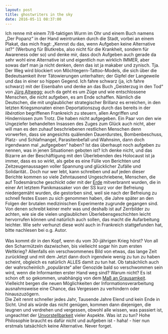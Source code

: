 ```yaml
---
layout: post
title: ghostwriters in the sky
date: 2016-05-11 08:37:00
---
```


Ich renne mit einem 7/8-taktigen Wurm im Ohr und einem Buch namens „Der Popanz“ in der Hand weintrunken durch die Stadt, vorbei an einem Plakat, das mich fragt: „Kennst du das, wenn Aufgeben keine Alternative ist?“ (Werbung für Blutkrebs, also nicht für die Krankheit, sondern für Awareness oder so) und denke mir, dass doch Aufgeben auch gerade da sehr wohl eine Alternative ist und eigentlich nun wirklich IMMER, aber sowas darf man ja nicht denken, denn das ist ja makaber und zynisch. Tja. Der Weg wird blockiert von Möchtegern-Tattoo-Models, die sich über die Bedeutsamkeit ihrer Tätowierungen unterhalten; der Gipfel der Langeweile und das in einer so hippen Gegend. Ich fahre schwarz (ja, ich fahre schwarz) mit der Eisenbahn und denke an das Buch „Geisterzug in den Tod“ von [Jürg Altwegg](https://de.wikipedia.org/wiki/J%C3%Bcrg_Altwegg); auch da geht es um Züge und wie entschlossene Menschen, die nicht aufgeben, es am Ende schaffen. Nämlich die Deutschen, die mit unglaublicher strategischer Brillanz es erreichen, in den letzten Kriegsmonaten einen Deportationszug durch das bereits in der *libération* begriffenen Frankreich zu steuern, allen Angriffen und Hindernissen zum Trotz. Die haben nicht aufgegeben. Ein Paar von den wie Ungeziefer behandelten Insassen des Zuges zum Glück auch nicht, aber will man es den zuhauf beschriebenen restlichen Menschen denn vorwerfen, dass sie angesichts quälenden Dauerdurstes, Bombenbeschuss, Platz- und Schlafmangel, Parasitenbefall und Wahnsinn, dann doch irgendwann mal „aufgegeben“ haben? Ist das überhaupt noch aufgeben zu nennen, was in jenen Situationen geboten ist? Ich denke nicht, und das Bizarre an der Beschäftigung mit den Überlebenden des Holocaust ist ja immer, dass es so wirkt, als gebe es eine Fülle von Berichten und Zeitzeugenaussagen voller Spannung und glücklicher Zufälle und Solidarität.. Doch nur wer lebt, kann schreiben und auf jeden dieser Berichte kommen so viele Zehntausend Ungeschriebene, Menschen, die auf Todesmärsche geschickt oder mit der [Erde](https://de.wikipedia.org/wiki/Verbrannte_Erde) mitverbrannt wurden, die in einer Art letztem Panikmassaker von der SS kurz vor der Befreiung niedergemäht wurden, die gestorben sind, weil sie nach der Befreiung zu schnell festes Essen zu sich genommen haben, die Jahre später an den Folgen der brutalen medizinischen Experimente zugrunde gegangen sind. Von denen schreibt keiner  mehr was und deshalb ist auf Zerrbilder zu achten, wie sie die vielen unglaublichen Überlebensgeschichten leicht hervorrufen können und natürlich auch sollen, das macht die Aufarbeitung leichter. Wie sehr verhunzt diese wohl auch in Frankreich stattgefunden hat, bitte nachlesen bei o.g. Autor. <br>
<br>
Was kommt dir in den Kopf, wenn du vom 30-jährigen Krieg hörst? Von all den Scharmützeln dazwischen, bis vielleicht sogar hin zum ersten Weltkrieg? Allenfalls ein verschwommenes Bild von etwas, das lange Zeit zurückliegt und mit dem Jetzt dann doch irgendwie wenig zu tun zu haben scheint, obgleich es natürlich ALLES damit zu tun hat. Ob tatsächlich auch der wahrscheinlich „populärste“ aller Genozide bald so verschwommen sein wird, wenn die Informanten erster Hand weg sind? Warum nicht? Es ist schon oft so gekommen, unabhängig von dem [Maß an Grausamkeit](https://de.wikipedia.org/wiki/Konquistador#Zusammenbruch_der_einheimischen_Bev.C3.B6lkerung). Vielleicht bergen die neuen Möglichkeiten der Informationsverarbeitung ausnahmsweise eine Chance, das Vergessen zu verhindern oder hinauszuzögern. <br>Die Zeit rennt schneller jedes Jahr, Tausende Jahre Elend und kein Ende in Sicht. Und als würde das nicht genügen, kommen dann diejenigen, die leugnen und verdrehen und vergessen, obwohl alle wissen, was passiert ist, ungeachtet der [Unvorstellbarkeit](https://upload.wikimedia.org/wikipedia/commons/2/25/Buchenwald_Schild_Jedem_das_Seine.jpg) vieler Aspekte. Was ist zu tun? Hohe Philosophie braucht es dafür nicht und aufgeben ist - haha! - hier nun erstmals tatsächlich keine Alternative. Never forget.
